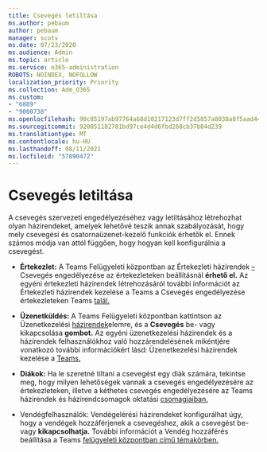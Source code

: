 ```yaml
---
title: Csevegés letiltása
ms.author: pebaum
author: pebaum
manager: scotv
ms.date: 07/23/2020
ms.audience: Admin
ms.topic: article
ms.service: o365-administration
ROBOTS: NOINDEX, NOFOLLOW
localization_priority: Priority
ms.collection: Adm_O365
ms.custom:
- "6889"
- "9000738"
ms.openlocfilehash: 90c85197ab97764a68d10217123d7ff2d5857a8038a8f5aad44c0992063e4ef8
ms.sourcegitcommit: 920051182781bd97ce4d4d6fbd268cb37b84d239
ms.translationtype: MT
ms.contentlocale: hu-HU
ms.lasthandoff: 08/11/2021
ms.locfileid: "57890472"
---
```

# <a name="disable-chat"></a>Csevegés letiltása

A csevegés szervezeti engedélyezéséhez vagy letiltásához létrehozhat olyan házirendeket, amelyek lehetővé teszik annak szabályozását, hogy mely csevegési és csatornaüzenet-kezelő funkciók érhetők el. Ennek számos módja van attól függően, hogy hogyan kell konfigurálnia a csevegést.

- **Értekezlet:** A Teams Felügyeleti központban az Értekezleti házirendek [–](https://admin.teams.microsoft.com/) Csevegés engedélyezése az értekezleteken beállításnál **érhető el.** Az egyéni értekezleti házirendek [](https://docs.microsoft.com/microsoftteams/meeting-policies-in-teams) létrehozásáról további információt az Értekezleti házirendek kezelése a Teams a Csevegés engedélyezése értekezleteken Teams [talál.](https://docs.microsoft.com/microsoftteams/meeting-policies-in-teams#allow-chat-in-meetings)

- **Üzenetküldés:** A Teams Felügyeleti központban kattintson az Üzenetkezelési [házirendek](https://admin.teams.microsoft.com/)elemre, és a **Csevegés** be- vagy kikapcsolása **gombot.** Az egyéni üzenetkezelési házirendek és a házirendek felhasználókhoz való hozzárendelésének mikéntjére vonatkozó további információkért lásd: Üzenetkezelési házirendek kezelése a [Teams.](https://docs.microsoft.com/microsoftteams/messaging-policies-in-teams)

- **Diákok:** Ha le szeretné tiltani a csevegést egy diák számára, tekintse meg, hogy milyen lehetőségek vannak a csevegés engedélyezésére az értekezleteken, illetve a kéthetes csevegés engedélyezésére az Teams házirendek és házirendcsomagok oktatási [csomagjaiban.](https://docs.microsoft.com/microsoftteams/policy-packages-edu)

- Vendégfelhasználók: Vendégelérési házirendeket konfigurálhat úgy, hogy a vendégek hozzáférjenek a csevegéshez, akik a csevegést be- vagy **kikapcsolhatja.** További információt a Vendég hozzáférés beállítása a Teams [felügyeleti központban című témakörben.](https://docs.microsoft.com/microsoftteams/set-up-guests#configure-guest-access-in-the-teams-admin-center)




